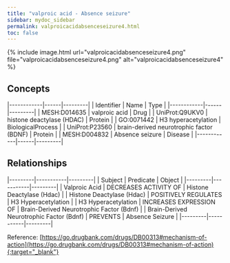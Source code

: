 ```yaml
---
title: "valproic acid - Absence seizure"
sidebar: mydoc_sidebar
permalink: valproicacidabsenceseizure4.html
toc: false 
---
```


{% include image.html url="valproicacidabsenceseizure4.png" file="valproicacidabsenceseizure4.png" alt="valproicacidabsenceseizure4" %}

## Concepts

|------------|------|---------|
| Identifier | Name | Type    |
|------------|------|---------|
| MESH:D014635 | valproic acid | Drug |
| UniProt:Q9UKV0 | histone deactylase (HDAC) | Protein |
| GO:0071442 | H3 hyperacetylation | BiologicalProcess |
| UniProt:P23560 | brain-derived neurotrophic factor (BDNF) | Protein |
| MESH:D004832 | Absence seizure | Disease |
|------------|------|---------|

## Relationships

|---------|-----------|---------|
| Subject | Predicate | Object  |
|---------|-----------|---------|
| Valproic Acid | DECREASES ACTIVITY OF | Histone Deactylase (Hdac) |
| Histone Deactylase (Hdac) | POSITIVELY REGULATES | H3 Hyperacetylation |
| H3 Hyperacetylation | INCREASES EXPRESSION OF | Brain-Derived Neurotrophic Factor (Bdnf) |
| Brain-Derived Neurotrophic Factor (Bdnf) | PREVENTS | Absence Seizure |
|---------|-----------|---------|

Reference: [https://go.drugbank.com/drugs/DB00313#mechanism-of-action](https://go.drugbank.com/drugs/DB00313#mechanism-of-action){:target="_blank"}
